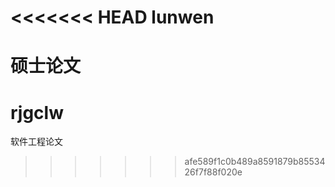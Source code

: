 <<<<<<< HEAD
lunwen
======

硕士论文
=======
rjgclw
======

软件工程论文
>>>>>>> afe589f1c0b489a8591879b8553426f7f88f020e
